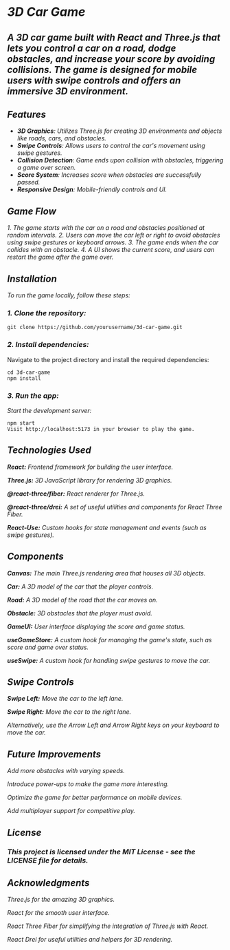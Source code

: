 # *3D Car Game*

## *A 3D car game built with React and Three.js that lets you control a car on a road, dodge obstacles, and increase your score by avoiding collisions. The game is designed for mobile users with swipe controls and offers an immersive 3D environment.*

## *Features*

- ***3D Graphics**: Utilizes Three.js for creating 3D environments and objects like roads, cars, and obstacles.*
- ***Swipe Controls**: Allows users to control the car's movement using swipe gestures.*
- ***Collision Detection**: Game ends upon collision with obstacles, triggering a game over screen.*
- ***Score System**: Increases score when obstacles are successfully passed.*
- ***Responsive Design**: Mobile-friendly controls and UI.*

## *Game Flow*

*1. The game starts with the car on a road and obstacles positioned at random intervals.*
*2. Users can move the car left or right to avoid obstacles using swipe gestures or keyboard arrows.*
*3. The game ends when the car collides with an obstacle.*
*4. A UI shows the current score, and users can restart the game after the game over.*

## *Installation*

*To run the game locally, follow these steps:*

### *1. Clone the repository:*

```
git clone https://github.com/yourusername/3d-car-game.git
```

### *2. Install dependencies:*
Navigate to the project directory and install the required dependencies:

```
cd 3d-car-game
npm install
```

### *3. Run the app:*
*Start the development server:*

```
npm start
Visit http://localhost:5173 in your browser to play the game.
```

## *Technologies Used*

***React:** Frontend framework for building the user interface.*

***Three.js:** 3D JavaScript library for rendering 3D graphics.*

***@react-three/fiber:** React renderer for Three.js.*

***@react-three/drei:** A set of useful utilities and components for React Three Fiber.*

***React-Use:** Custom hooks for state management and events (such as swipe gestures).*

## *Components*

***Canvas:** The main Three.js rendering area that houses all 3D objects.*

***Car:** A 3D model of the car that the player controls.*

***Road:** A 3D model of the road that the car moves on.*

***Obstacle:** 3D obstacles that the player must avoid.*

***GameUI:** User interface displaying the score and game status.*

***useGameStore:** A custom hook for managing the game's state, such as score and game over status.*

***useSwipe:** A custom hook for handling swipe gestures to move the car.*

## *Swipe Controls*

***Swipe Left:** Move the car to the left lane.*

***Swipe Right:** Move the car to the right lane.*

*Alternatively, use the Arrow Left and Arrow Right keys on your keyboard to move the car.*

## *Future Improvements*

*Add more obstacles with varying speeds.*

*Introduce power-ups to make the game more interesting.*

*Optimize the game for better performance on mobile devices.*

*Add multiplayer support for competitive play.*

## *License*
### *This project is licensed under the MIT License - see the LICENSE file for details.*

## *Acknowledgments*
*Three.js for the amazing 3D graphics.*

*React for the smooth user interface.*

*React Three Fiber for simplifying the integration of Three.js with React.*

*React Drei for useful utilities and helpers for 3D rendering.*
